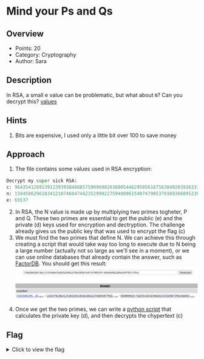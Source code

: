 # Mind your Ps and Qs

## Overview

* Points: 20
* Category: Cryptography
* Author: Sara

## Description
In RSA, a small e value can be problematic, but what about `N`? Can you decrypt this? [values](https://mercury.picoctf.net/static/b9ddda080c56fb421bf30409bec3460d/values)

## Hints

1. Bits are expensive, I used only a little bit over 100 to save money

## Approach

1. The file contains some values used in RSA encryption:
```python
Decrypt my super sick RSA:
c: 964354128913912393938480857590969826308054462950561875638492039363373779803642185
n: 1584586296183412107468474423529992275940096154074798537916936609523894209759157543
e: 65537
```
2. In RSA, the N value is made up by multiplying two primes togheter, P and Q. These two primes are essential to get the public (e) and the private (d) keys used for encryption and dectryption. The challenge already gives us the public key that was used to encrypt the flag (c)
3. We must find the two primes that define N. We can achieve this through creating a script that would take way too long to execute due to N being a large number (actually not so large as we'll see in a moment), or we can use online databases that already contain the answer, such as [FactorDB](factordb.com).
You should get this result: ![First result](.img/Screen1.png)
4. Once we get the two primes, we can write a [python script](solve.py) that calculates the private key (d), and then decrypts the chypertext (c)

## Flag

<details>
<summary>Click to view the flag</summary>

__picoCTF{sma11_N_n0_g0od_73918962}__
</details>